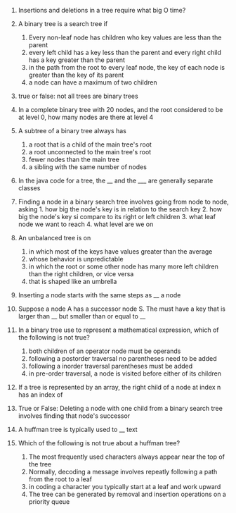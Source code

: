 1. Insertions and deletions in a tree require what big O time?

2. A binary tree is a search tree if
    1. Every non-leaf node has children who key values are less than the parent
    2. every left child has a key less than the parent and every right child has a key greater than the parent
    3. in the path from the root to every leaf node, the key of each node is greater than the key of its parent
    4. a node can have a maximum of two children
    
3. true or false: not all trees are binary trees

4. In a complete binary tree with 20 nodes, and the root considered to be at level 0, how many nodes are there at level 4

5. A subtree of a binary tree always has
    1. a root that is a child of the main tree's root
    2. a root unconnected to the main tree's root
    3. fewer nodes than the main tree
    4. a sibling with the same number of nodes
    
6. In the java code for a tree, the __ and the ___ are generally separate classes

7. Finding a node in a binary search tree involves going from node to node, asking
        1. how big the node's key is in relation to the search key
        2. how big the node's key si compare to its right or left children
        3. what leaf node we want to reach
        4. what level are we on
        
8. An unbalanced tree is on
    1. in which most of the keys have values greater than the average
    2. whose behavior is unpredictable
    3. in which the root or some other node has many more left children than the right children, or vice versa
    4. that is shaped like an umbrella
    
9. Inserting a node starts with the same steps as __ a node

10. Suppose a node A has a successor node S. The must have a key that is larger than __ but smaller than or equal to __

11. In a binary tree use to represent a mathematical expression, which of the following is not true?
    1. both children of an operator node must be operands
    2. following a postorder traversal no parentheses need to be added
    3. following a inorder traversal parentheses must be added
    4. in pre-order traversal, a node is visited before either of its children
    
12. If a tree is represented by an array, the right child of a node at index n has an index of 

13. True or False: Deleting a node with one child from a binary search tree involves finding that node's successor

14. A huffman tree is typically used to __ text

15. Which of the following is not true about a huffman tree?
    1. The most frequently used characters always appear near the top of the tree
    2. Normally, decoding a message involves repeatly following a path from the root to a leaf
    3. in coding a character you typically start at a leaf and work upward
    4. The tree can be generated by removal and insertion operations on a priority queue